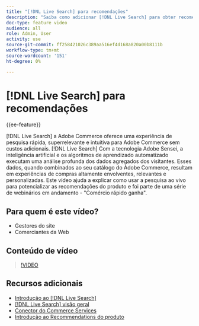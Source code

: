 ```yaml
---
title: "[!DNL Live Search] para recomendações"
description: "Saiba como adicionar [!DNL Live Search] para obter recomendações de produtos para sua loja e produzir experiências de compras altamente envolventes, relevantes e personalizadas."
doc-type: feature video
audience: all
role: Admin, User
activity: use
source-git-commit: ff258421026c389aa516ef4d168a820a00b8111b
workflow-type: tm+mt
source-wordcount: '151'
ht-degree: 0%

---
```


# [!DNL Live Search] para recomendações

{{ee-feature}}

[!DNL Live Search] a Adobe Commerce oferece uma experiência de pesquisa rápida, superrelevante e intuitiva para Adobe Commerce sem custos adicionais. [!DNL Live Search] Com a tecnologia Adobe Sensei, a inteligência artificial e os algoritmos de aprendizado automatizado executam uma análise profunda dos dados agregados dos visitantes. Esses dados, quando combinados ao seu catálogo do Adobe Commerce, resultam em experiências de compras altamente envolventes, relevantes e personalizadas. Este vídeo ajuda a explicar como usar a pesquisa ao vivo para potencializar as recomendações do produto e foi parte de uma série de webinários em andamento - &quot;Comércio rápido ganha&quot;.

## Para quem é este vídeo?

- Gestores do site
- Comerciantes da Web

## Conteúdo de vídeo

>[!VIDEO](https://video.tv.adobe.com/v/3412586?quality=12&learn=on)


## Recursos adicionais

- [Introdução ao [!DNL Live Search]](https://experienceleague.adobe.com/docs/commerce-learn/tutorials/marketing/live-search.html)
- [[!DNL Live Search] visão geral](https://experienceleague.adobe.com/docs/commerce-merchant-services/live-search/overview.html)
- [Conector do Commerce Services](https://experienceleague.adobe.com/docs/commerce-merchant-services/user-guides/integration-services/saas.html)
- [Introdução ao Recommendations do produto](https://experienceleague.adobe.com/docs/commerce-merchant-services/product-recommendations/overview.html)

